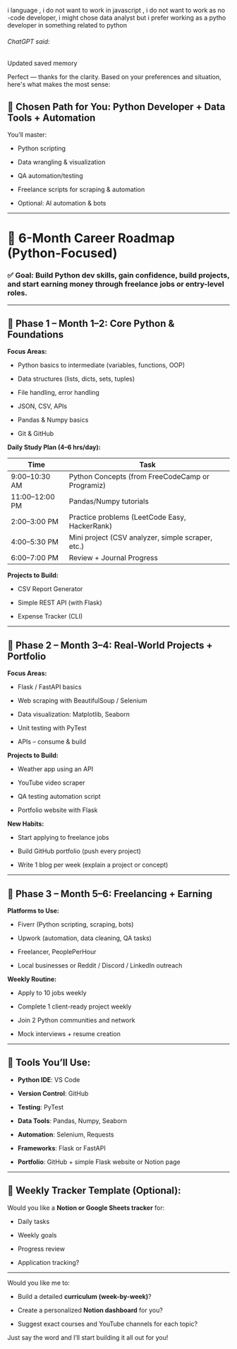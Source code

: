 i  language , i do not want to work in javascript , i do not want to work as no -code developer, i might chose data analyst but i prefer working as a pytho developer in something related to python

###### ChatGPT said:

Updated saved memory

Perfect — thanks for the clarity. Based on your preferences and situation, here's what makes the most sense:


## 🚀 Chosen Path for You: **Python Developer + Data Tools + Automation**

You’ll master:

- Python scripting
    
- Data wrangling & visualization
    
- QA automation/testing
    
- Freelance scripts for scraping & automation
    
- Optional: AI automation & bots
    

---

# 🎯 6-Month Career Roadmap (Python-Focused)

### ✅ Goal: Build Python dev skills, gain confidence, build projects, and start earning money through freelance jobs or entry-level roles.

---

## 📘 Phase 1 – Month 1–2: **Core Python & Foundations**

**Focus Areas:**

- Python basics to intermediate (variables, functions, OOP)
    
- Data structures (lists, dicts, sets, tuples)
    
- File handling, error handling
    
- JSON, CSV, APIs
    
- Pandas & Numpy basics
    
- Git & GitHub
    

**Daily Study Plan (4–6 hrs/day):**

|Time|Task|
|---|---|
|9:00–10:30 AM|Python Concepts (from FreeCodeCamp or Programiz)|
|11:00–12:00 PM|Pandas/Numpy tutorials|
|2:00–3:00 PM|Practice problems (LeetCode Easy, HackerRank)|
|4:00–5:30 PM|Mini project (CSV analyzer, simple scraper, etc.)|
|6:00–7:00 PM|Review + Journal Progress|

**Projects to Build:**

- CSV Report Generator
    
- Simple REST API (with Flask)
    
- Expense Tracker (CLI)
    

---

## 🧪 Phase 2 – Month 3–4: **Real-World Projects + Portfolio**

**Focus Areas:**

- Flask / FastAPI basics
    
- Web scraping with BeautifulSoup / Selenium
    
- Data visualization: Matplotlib, Seaborn
    
- Unit testing with PyTest
    
- APIs – consume & build
    

**Projects to Build:**

- Weather app using an API
    
- YouTube video scraper
    
- QA testing automation script
    
- Portfolio website with Flask
    

**New Habits:**

- Start applying to freelance jobs
    
- Build GitHub portfolio (push every project)
    
- Write 1 blog per week (explain a project or concept)
    

---

## 💼 Phase 3 – Month 5–6: **Freelancing + Earning**

**Platforms to Use:**

- Fiverr (Python scripting, scraping, bots)
    
- Upwork (automation, data cleaning, QA tasks)
    
- Freelancer, PeoplePerHour
    
- Local businesses or Reddit / Discord / LinkedIn outreach
    

**Weekly Routine:**

- Apply to 10 jobs weekly
    
- Complete 1 client-ready project weekly
    
- Join 2 Python communities and network
    
- Mock interviews + resume creation
    

---

## 🧰 Tools You’ll Use:

- **Python IDE**: VS Code
    
- **Version Control**: GitHub
    
- **Testing**: PyTest
    
- **Data Tools**: Pandas, Numpy, Seaborn
    
- **Automation**: Selenium, Requests
    
- **Frameworks**: Flask or FastAPI
    
- **Portfolio**: GitHub + simple Flask website or Notion page
    

---

## 📝 Weekly Tracker Template (Optional):

Would you like a **Notion or Google Sheets tracker** for:

- Daily tasks
    
- Weekly goals
    
- Progress review
    
- Application tracking?
    

---

Would you like me to:

- Build a detailed **curriculum (week-by-week)**?
    
- Create a personalized **Notion dashboard** for you?
    
- Suggest exact courses and YouTube channels for each topic?
    

Just say the word and I’ll start building it all out for you!
